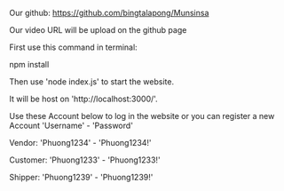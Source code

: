 Our github: https://github.com/bingtalapong/Munsinsa

Our video URL will be upload on the github page

First use this command in terminal:

npm install

Then use 'node index.js' to start the website.

It will be host on 'http://localhost:3000/'.

Use these Account below to log in the website or you can register a new Account
'Username' - 'Password'

Vendor:
'Phuong1234' - 'Phuong1234!'

Customer:
'Phuong1233' - 'Phuong1233!'

Shipper:
'Phuong1239' - 'Phuong1239!'



